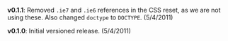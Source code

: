 __v0.1.1__: Removed `.ie7` and `.ie6` references in the CSS reset, as we are not using these. Also changed `doctype` to `DOCTYPE`. (5/4/2011)

__v0.1.0__: Initial versioned release. (5/4/2011)
